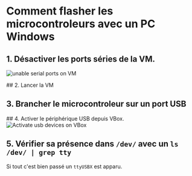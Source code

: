 # Comment flasher les microcontroleurs avec un PC Windows

## 1. Désactiver les ports séries de la VM.
![unable serial ports on VM](http://url/to/img.png)

## 2. Lancer la VM
## 3. Brancher le microcontroleur sur un port USB
## 4. Activer le périphérique USB depuis VBox.
![Activate usb devices on VBox](url)
## 5. Vérifier sa présence dans ```/dev/``` avec un ```ls /dev/ | grep tty```
Si tout c'est bien passé un ```ttyUSBX``` est apparu.
